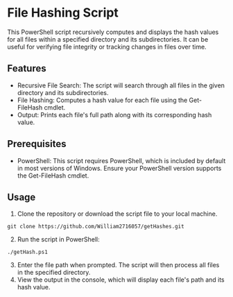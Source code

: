 # File Hashing Script
This PowerShell script recursively computes and displays the hash values for all files within a specified directory and its subdirectories. It can be useful for verifying file integrity or tracking changes in files over time.

## Features
- Recursive File Search: The script will search through all files in the given directory and its subdirectories.
- File Hashing: Computes a hash value for each file using the Get-FileHash cmdlet.
- Output: Prints each file's full path along with its corresponding hash value.
## Prerequisites
- PowerShell: This script requires PowerShell, which is included by default in most versions of Windows. Ensure your PowerShell version supports the Get-FileHash cmdlet.

## Usage
1. Clone the repository or download the script file to your local machine.
```
git clone https://github.com/William2716057/getHashes.git
```
2. Run the script in PowerShell:
```
./getHash.ps1
```
3. Enter the file path when prompted. The script will then process all files in the specified directory.
4. View the output in the console, which will display each file's path and its hash value.
